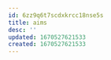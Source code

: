 ```yaml
---
id: 6zz9q6t7scdxkrcc18nse5s
title: aims
desc: ''
updated: 1670527621533
created: 1670527621533
---
```

